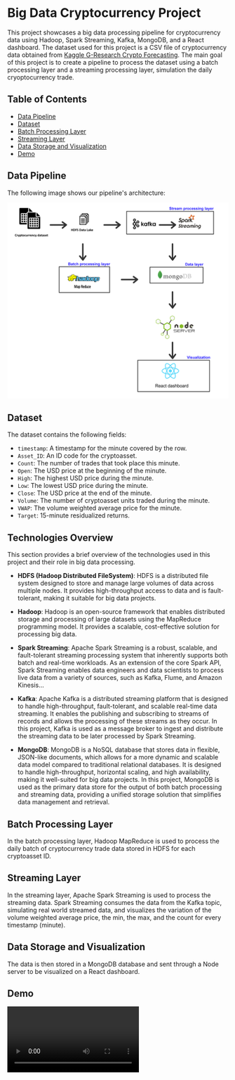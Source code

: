 # Big Data Cryptocurrency Project

This project showcases a big data processing pipeline for cryptocurrency data using Hadoop, Spark Streaming, Kafka, MongoDB, and a React dashboard. The dataset used for this project is a CSV file of cryptocurrency data obtained from [ Kaggle G-Research Crypto Forecasting](https://www.kaggle.com/competitions/g-research-crypto-forecasting/data). The main goal of this project is to create a pipeline to process the dataset using a batch processing layer and a streaming processing layer, simulation the daily cryoptocurrency trade.

## Table of Contents

- [Data Pipeline](#data-pipeline)
- [Dataset](#dataset)
- [Batch Processing Layer](#batch-processing-layer)
- [Streaming Layer](#streaming-layer)
- [Data Storage and Visualization](#data-storage-and-visualization)
- [Demo](#demo)


## Data Pipeline

The following image shows our pipeline's architecture:

![Data Pipeline](./BigDataArchitecture.png)

## Dataset

The dataset contains the following fields:

- `timestamp`: A timestamp for the minute covered by the row.
- `Asset_ID`: An ID code for the cryptoasset.
- `Count`: The number of trades that took place this minute.
- `Open`: The USD price at the beginning of the minute.
- `High`: The highest USD price during the minute.
- `Low`: The lowest USD price during the minute.
- `Close`: The USD price at the end of the minute.
- `Volume`: The number of cryptoasset units traded during the minute.
- `VWAP`: The volume weighted average price for the minute.
- `Target`: 15-minute residualized returns.


## Technologies Overview

This section provides a brief overview of the technologies used in this project and their role in big data processing.

- **HDFS (Hadoop Distributed FileSystem)**: HDFS is a distributed file system designed to store and manage large volumes of data across multiple nodes. It provides high-throughput access to data and is fault-tolerant, making it suitable for big data projects.

- **Hadoop**: Hadoop is an open-source framework that enables distributed storage and processing of large datasets using the MapReduce programming model. It provides a scalable, cost-effective solution for processing big data.

- **Spark Streaming**: Apache Spark Streaming is a robust, scalable, and fault-tolerant streaming processing system that inherently supports both batch and real-time workloads. As an extension of the core Spark API, Spark Streaming enables data engineers and data scientists to process live data from a variety of sources, such as Kafka, Flume, and Amazon Kinesis...

- **Kafka**: Apache Kafka is a distributed streaming platform that is designed to handle high-throughput, fault-tolerant, and scalable real-time data streaming. It enables the publishing and subscribing to streams of records and allows the processing of these streams as they occur. In this project, Kafka is used as a message broker to ingest and distribute the streaming data to be later processed by Spark Streaming.

- **MongoDB**: MongoDB is a NoSQL database that stores data in flexible, JSON-like documents, which allows for a more dynamic and scalable data model compared to traditional relational databases. It is designed to handle high-throughput, horizontal scaling, and high availability, making it well-suited for big data projects. In this project, MongoDB is used as the primary data store for the output of both batch processing and streaming data, providing a unified storage solution that simplifies data management and retrieval.

## Batch Processing Layer

In the batch processing layer, Hadoop MapReduce is used to process the daily batch of cryptocurrency trade data stored in HDFS for each cryptoasset ID.

## Streaming Layer

In the streaming layer, Apache Spark Streaming is used to process the streaming data. Spark Streaming consumes the data from the Kafka topic, simulating real world streamed data, and visualizes the variation of the volume weighted average price, the min, the max, and the count for every timestamp (minute).

## Data Storage and Visualization

The data is then stored in a MongoDB database and sent through a Node server to be visualized on a React dashboard.

## Demo

![Demo](./demo.webm)


